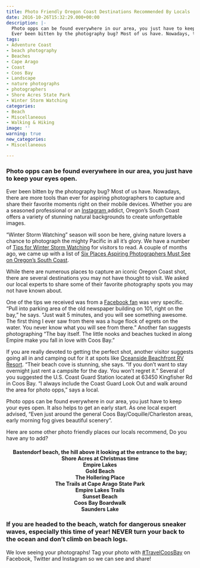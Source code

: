 ```yaml
---
title: Photo Friendly Oregon Coast Destinations Recommended By Locals
date: 2016-10-26T15:32:29.000+00:00
description: |-
  Photo opps can be found everywhere in our area, you just have to keep your eyes open.
  Ever been bitten by the photography bug? Most of us have. Nowadays, there are more tools than ever for aspiring photographers to capture and share their favorite moments right on their mobile devices. Whether you are a seasoned professional or an Instagram addict, Oregon's South Coast offers a variety of stunning natural backgrounds to create unforgettable images.
tags:
- Adventure Coast
- beach photography
- Beaches
- Cape Arago
- Coast
- Coos Bay
- Landscape
- nature photographs
- photographers
- Shore Acres State Park
- Winter Storm Watching
categories:
- Beach
- Miscellaneous
- Walking & Hiking
image: ''
warning: true
new_categories:
- Miscellaneous

---
```

### Photo opps can be found everywhere in our area, you just have to keep your eyes open.

Ever been bitten by the photography bug? Most of us have. Nowadays, there are more tools than ever for aspiring photographers to capture and share their favorite moments right on their mobile devices. Whether you are a seasoned professional or an <a href="https://www.instagram.com/travelcoosbay/" target="_blank">Instagram </a>addict, Oregon’s South Coast offers a variety of stunning natural backgrounds to create unforgettable images.

“Winter Storm Watching” season will soon be here, giving nature lovers a chance to photograph the mighty Pacific in all it’s glory. We have a number of <a href="http://www.oregonsadventurecoast.com/2014/10/dramatic-winter-storm-watching-on-the-oregon-coast/" target="_blank">Tips for Winter Storm Watching</a> for visitors to read. A couple of months ago, we came up with a list of <a href="http://www.oregonsadventurecoast.com/2016/08/grab-the-camera-top-spots-for-aspiring-photographers/" target="_blank">Six Places Aspiring Photographers Must See on Oregon’s South Coast</a>.

While there are numerous places to capture an iconic Oregon Coast shot, there are several destinations you may not have thought to visit. We asked our local experts to share some of their favorite photography spots you may not have known about.

One of the tips we received was from a <a href="https://www.facebook.com/OregonsAdventureCoast/?fref=ts" target="_blank">Facebook fan</a> was very specific. “Pull into parking area of the old newspaper building on 101, right on the bay,” he says. “Just wait 5 minutes, and you will see something awesome. The first thing I ever saw from there was a huge flock of egrets on the water. You never know what you will see from there.” Another fan suggests photographing “The bay itself. The little nooks and beaches tucked in along Empire make you fall in love with Coos Bay.”

If you are really devoted to getting the perfect shot, another visitor suggests going all in and camping out for it at spots like <a href="http://highwaywestvacations.com/properties/oceanside" target="_blank">Oceanside Beachfront RV Resort</a>. “Their beach cove is stunning, she says. “If you don’t want to stay overnight just rent a campsite for the day. You won’t regret it.” Several of you suggested the U.S. Coast Guard Station located at 63450 Kingfisher Rd in Coos Bay. “I always include the Coast Guard Look Out and walk around the area for photo opps,” says a local.

Photo opps can be found everywhere in our area, you just have to keep your eyes open. It also helps to get an early start. As one local expert advised, “Even just around the general Coos Bay/Coquille/Charleston areas, early morning fog gives beautiful scenery”.

Here are some other photo friendly places our locals recommend, Do you have any to add?

<h4 style="text-align: center;">
Bastendorf beach, the hill above it looking at the entrance to the bay;<br /> Shore Acres at Christmas time<br /> Empire Lakes<br /> Gold Beach<br /> The Hollering Place<br /> The Trails at Cape Arago State Park<br /> Empire Lakes Trails<br /> Sunset Beach<br /> Coos Bay Boardwalk<br /> Saunders Lake
</h4>

### If you are headed to the beach, watch for dangerous sneaker waves, especially this time of year! NEVER turn your back to the ocean and don’t climb on beach logs.

We love seeing your photographs! Tag your photo with <a href="http://https://www.instagram.com/explore/tags/travelcoosbay/" target="_blank" class="broken_link">#TravelCoosBay</a> on Facebook, Twitter and Instagram so we can see and share!